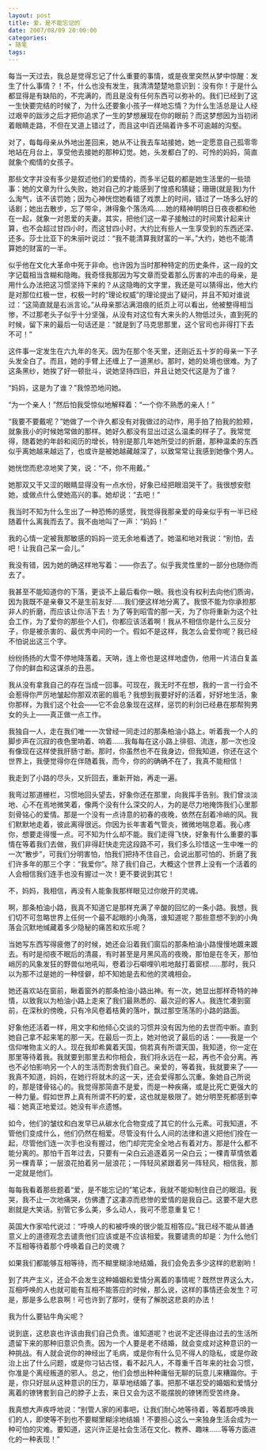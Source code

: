 ```yaml
---
layout: post
title: 爱，是不能忘记的
date: 2007/08/09 20:00:00
categories: 
- 随笔
tags: 
---
```


每当一天过去，我总是觉得忘记了什么重要的事情，或是夜里突然从梦中惊醒：发生了什么事情？！不，什么也没有发生，我清清楚楚地意识到：没有你！于是什么都显得是有缺陷的，不完满的，而且是没有任何东西可以弥补的。我们已经到了这一生快要完结的时候了，为什么还要象小孩子一样地忘情？为什么生活总是让人经过艰辛的跋涉之后才把你追求了一生的梦想展现在你的眼前？而这梦想因为当初闭着眼睛走路，不但在叉道上错过了，而且这中l百还隔着许多不可逾越的沟壑。

对了，每每母亲从外地出差回来，她从不让我去车站接她，她一定愿意自己孤零零地站在月台上，享受他去接她的那种幻觉。她，头发都白了的、可怜的妈妈，简直就象个痴情的女孩子。

那些文字并没有多少是叙述他们的爱情的，而多半记载的都是她生活里的一些琐事：她的文章为什么失败，她对自己的才能感到了惶惑和猜疑；珊珊(就是我)为什么淘气，该不该罚她；因为心神恍惚她看错了戏票上的时间，错过了一场多么好的话剧；她出去散步，忘了带伞，淋得象个落汤鸡……她的精神明明日日夜夜都和他在一起，就象一对恩爱的夫妻。其实，把他们这一辈子接触过的时间累计起来计算，也不会超过甘四小时，而这甘四小时，大约比有些人一生享受到的东西还深、还多。莎士比亚下的朱丽叶说过：“我不能清算我财富的一半。”大约，她也不能清算她的财富的一半。

似乎他在文化大革命中死于非命。也许因为当时那种特定的历史条件，这一段的文字记载相当含糊和隐晦。我奇怪我那因为写文章而受着那么厉害的冲击的母亲，是用什么办法把这习惯坚持下来的？从这隐晦的文字里，我还是可以猜得出，他大约是对那位红极一世，权极一时的“理论权威”的理论提出了疑问，并且不知对谁说过：“这简直就是右派言论。”从母亲那沾满泪痕的纸页上可以看出，他被整得相当惨，不过那老头子似乎十分坚强，从没有对这位有大来头的人物低过头，直到死的时候，留下来的最后一句话还是：“就是到了马克思那里，这个官司也非得打下去不可！”

这件事一定发生在六九年的冬天。因为在那个冬天里，还刚近五十岁的母亲一下子头发全白了。而且，她的手臂上还缠上了一道黑纱。那时，她的处境也很难。为了这条黑纱，她挨了好一顿批斗，说她坚持四旧，并且让她交代这是为了谁？

“妈妈，这是为了谁？”我惊恐地问她。

“为一个亲人！”然后怕我受惊似地解释着：“一个你不熟悉的亲人！”

“我要不要戴呢？”她做了一个许久都没有对我做过的动作，用手拍了拍我的脸颊，就象我小的时候她常做的那样。她好久都没有显出过这么温柔的样子了。我常觉得，随着她的年龄和阅历的增长，特别是那几年她所受过的折磨，那种温柔的东西似乎离她越来越远了，也或许是被她越藏越深了，以致常常让我感到她像个男人。

她恍惚而悲凉地笑了笑，说：“不，你不用戴。”

她那双又干又涩的眼睛显得没有一点水份，好象已经把眼泪哭干了。我很想安慰她，或做点什么使她高兴的事。她却说：“去吧！”

我当时不知为什么生出了一种恐怖的感觉，我觉得我那亲爱的母亲似乎有一半已经随着什么离我而去了。我不由地叫了一声：“妈妈！”

我的心情一定被我那敏感的妈妈一览无余地看透了。她温和地对我说：“别怕，去吧！让我自己呆一会儿。”

我没有错，因为她的确这样地写着：——你去了。似乎我灵性里的一部分也随你而去了。

我甚至不能知道你的下落，更谈不上最后看你一眼。我也没有权利去向他们质询，因为我既不是亲眷又不是生前友好……我们便这样地分离了。我恨不能为你承担那非人的折磨，而应该让你活下去！为了等到昭雪的那一天，为了你将重新为这个社会工作，为了爱你的那些个人们，你都应该活着啊！我从不相信你是什么三反分子，你是被杀害的、最优秀中间的一个。假如不是这样，我怎么会爱你呢？我已经不怕说出这三个字。

纷纷扬扬的大雪不停地降落着。天呐，连上帝也是这样地虚伪，他用一片洁白复盖了你的鲜血和这谋杀的丑恶。

我从没有拿我自己的存在当成一回事。可现在，我无时不在想，我的一言一行会不会惹得你严厉地皱起你那双浓密的眉毛？我想到我要好好的活着，好好地生活，象你那样，为我们这个社会——它不会总象现在这样，惩罚的利剑已经悬在那帮狗男女的头上——真正做一点工作。

我独自一人，走在我们唯一一次曾经一同走过的那条柏油小路上。听着我一个人的脚步声在沉寂的夜色里响着、响着……我每每在这小路上徘徊、流连，那一次也没有像现在这样使我肝肠寸断。那时，你虽然也不在我身边，但我知道，你还在这个世界上，我便觉得你在伴随着我，而今，你的的确确不在了，我真不能相信！

我走到了小路的尽头，又折回去，重新开始，再走一遍。

我弯过那道栅栏，习惯地回头望去，好象你还在那里，向我挥手告别。我们曾淡淡地、心不在焉地微笑着，像两个没有什么深交的人，为的是尽力地掩饰我们心里那刻骨铭心的爱情。那是一个没有一点诗意的初春的夜晚，依然在刮着冷峭的风。我们默默地走着，彼此离得很远。你因为长年害着气管炎，微微地喘息着。我心疼你，想要走得慢一点。可不知为什么却不能。我们走得飞快，好象有什么重要的事情在等着我们去做，我们非得赶快走完这段路不可，我们多么珍惜这一生中唯一的一次“散步”，可我们分明害怕，怕我们把持不住自己，会说出那可怕的、折磨了我们许多年的那三个字：“我爱你”。除了我们自己，大概这个世界上没有一个活着的人会相信我们连手也没有握过一次！更不要说到其它！

不，妈妈，我相信，再没有人能象我那样眼见过你敞开的灵魂。

啊，那条柏油小路，我真不知道它是那样充满了辛酸的回忆的一条小路。我想，我们切不可忽略世界上任何一个最不起眼的小角落，谁知道呢？那些意想不到的小角落会沉默地缄藏着多少隐秘的痛苦和欢乐呢？

当她写东西写得疲倦了的时候，她还会沿着我们窗后的那条柏油小路慢慢地踱来踱去。有时是彻夜不眠后的清晨，有时甚至是月黑风高的夜晚，那怕是在冬天，那怕峭厉的风象发狂的野兽似地吼叫，卷着沙石噼哩叭啦地敲打着窗棂……那时，我只以为那不过是她的一种怪僻，却不知她是去和他的灵魂相会。

她还喜欢站在窗前，瞅着窗外的那条柏油小路出神。有一次，她显出那样奇特的神情，以致我以为柏油小路上走来了我们最熟悉的、最次迎的客人。我连忙凑到窗前，在深秋的傍晚，只有冷风卷着桔黄的落叶，飘过那空荡荡的小路的路面。

好象他还活着一样，用文字和他倾心交谈的习惯并没有因为他的去世而中断。直到她自己拿不起来笔的那一天。在最后一页上，她对他说了最后的话：——我是一个信仰唯物主义的人。现在我却希冀着天国，倘若真有所谓天国，我知道，你一定在那里等待着我。我就要到那里去和你相会，我们将永远在一起，再也不会分离。再也不必怕影响另一个人的生活而割舍我们自己。亲爱的，等着我，我就要来了——我真不知道，妈妈，在她行将就木的这一天，还会爱得那么沉重。象她自己所说的，那是镂骨铭心的。我觉得那简直不是爱，而是一种疾痛，或是比死亡更强大的一种力量。假如世界上真有所谓不朽的爱，这也就是极限了。她分明至死都感到幸福：她真正地爱过。她没有半点遗憾。

如今，他们的皱纹和白发早已从碳水化合物变成了其它的什么元素。可我知道，不管他们变成什么，他们仍然在相爱。尽管没有什么人间的法律和道义把他们拴在一起，尽管他们连一次手也没有握过，他门却完完全全地占有着对方。那是什么都不能分离的。那怕千百年过去，只要有一朵白云追逐着另一朵白云；一棵青草情依着另一棵青草；一层浪花拍着另一层浪花；一阵轻风紧跟着另一阵轻风，相信我，那一定就是他们。

每每我看着那些题着“爱，是不能忘记的”笔记本，我就不能抑制住自己的眼泪。我哭，我不止一次地痛哭，仿佛遭了这凄凉而悲惨的爱情的是我自己。这要不是大悲剧就是大笑话。别管它多么美，多么动人，我可不愿意重复它！

英国大作家哈代说过：“呼唤人的和被呼唤的很少能互相答应。”我已经不能从普通意义上的道德观念去谴责他们应该或是不应该相爱。我要谴责的却是：为什么他们不互相等待着那个呼唤着自己的灵魂？

如果我们都能够互相等待，而不糊里糊涂地结婚，我们会免去多少这样的悲剧哟！

到了共产主义，还会不会发生这种婚姻和爱情分离着的事情呢？既然世界这么大，互相呼唤的人也就可能有互相不能答应的时候，那么说，这样的事情还会发生？可是，那是多么悲哀啊！可也许到了那时，便有了解脱这悲哀的办法！

我为什么要钻牛角尖呢？

说到底，这悲哀也许该由我们自己负责。谁知道呢？也说不定还得由过去的生活所遗留下来的那种旧意识负责。因为一个人要是老不结婚，就会变成对这种意识的一种挑战。有人就会说你的神经出了毛病，或是你有什么见不得人的隐私，或是你政治上出了什么问题，或是你刁钻古怪，看不起凡人，不尊重千百年来的社会习惯，你准是个离经叛道的邪人。总之，他们会想出种种庸俗无聊的玩意儿来糟蹋你。于是，你只好屈从这种意识的压力，草草地结婚了事。把那不堪忍受的婚姻和爱情分离着的镣铐套到自己的脖子上去，来日又会为这不能摆脱的镣铐而受苦终身。

我真想大声疾呼地说：“别管人家的闲事吧，让我们耐心地等待着，等着那呼唤我们的人，即使等不到也不要糊里糊涂地结婚！不要担心这么一来独身生活会成为一种可怕的灾难。要知道，这兴许正是社会生活在文化、教养、趣味……等等方面进化的一种表现！”
